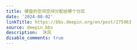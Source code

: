 ```yaml
---
title: 硬盘的空闲空间分配给哪个分区
date: '2024-08-02'
linkTitle: https://bbs.deepin.org/en/post/275963
source: deepin_bbs
description:  沐风 
disable_comments: true
---
```


